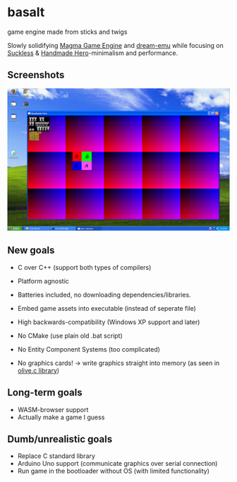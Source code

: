 # basalt
game engine made from sticks and twigs

Slowly solidifying [Magma Game Engine](https://github.com/bramtechs/RaylibMagmaEngine) and [dream-emu](https://github.com/bramtechs/dream-emu) while focusing on [Suckless](suckless.org) & [Handmade Hero](https://handmadehero.org/)-minimalism and performance.

## Screenshots
![Window XP](screenshots/window_xp.png)

## New goals
- C over C++ (support both types of compilers)
- Platform agnostic
- Batteries included, no downloading dependencies/libraries.
- Embed game assets into executable (instead of seperate file)
- High backwards-compatibility (Windows XP support and later)

- No CMake (use plain old .bat script)
- No Entity Component Systems (too complicated)
- No graphics cards! -> write graphics straight into memory (as seen in [olive.c library](https://github.com/tsoding/olive.c))

## Long-term goals
- WASM-browser support
- Actually make a game I guess

## Dumb/unrealistic goals
- Replace C standard library
- Arduino Uno support (communicate graphics over serial connection)
- Run game in the bootloader without OS (with limited functionality)
